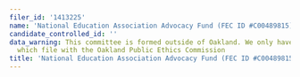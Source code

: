 ```yaml
---
filer_id: '1413225'
name: 'National Education Association Advocacy Fund (FEC ID #C00489815)'
candidate_controlled_id: ''
data_warning: This committee is formed outside of Oakland. We only have data on committees
  which file with the Oakland Public Ethics Commission
title: 'National Education Association Advocacy Fund (FEC ID #C00489815)'
---
```

